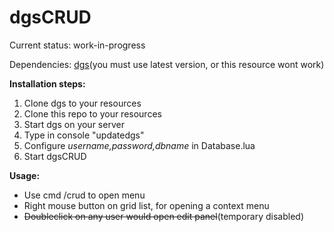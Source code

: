 
# dgsCRUD
 
Current status: work-in-progress

Dependencies: [dgs](https://github.com/thisdp/dgs)(you must use latest version, or this resource wont work)

**Installation steps:**

 1. Clone dgs to your resources 
 2. Clone this repo to your resources 
 3. Start dgs on your server 
 4. Type in console "updatedgs" 
 5. Configure *username,password,dbname* in Database.lua 
 6. Start dgsCRUD
 
**Usage:**
 - Use cmd /crud to open menu 
 - Right mouse button on grid list, for opening a context menu     
 - ~~Doubleclick on any user would open edit panel~~(temporary disabled)
